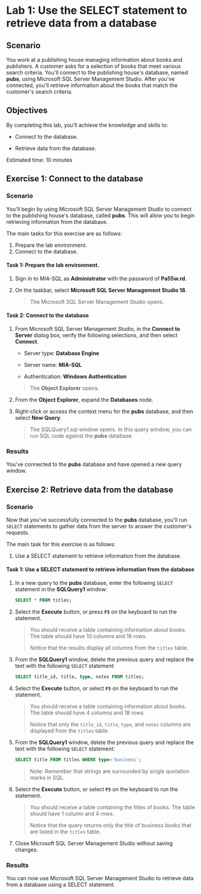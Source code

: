 # Lab 1: Use the SELECT statement to retrieve data from a database

## Scenario

You work at a publishing house managing information about books and publishers. A customer asks for a selection of books that meet various search criteria. You'll connect to the publishing house's database, named **pubs**, using Microsoft SQL Server Management Studio. After you've connected, you'll retrieve information about the books that match the customer's search criteria.

## Objectives

By completing this lab, you’ll achieve the knowledge and skills to:

- Connect to the database.

- Retrieve data from the database.


Estimated time: 10 minutes

## Exercise 1: Connect to the database

### Scenario

You'll begin by using Microsoft SQL Server Management Studio to connect to the publishing house's database, called **pubs**. This will allow you to begin retrieving information from the database.

The main tasks for this exercise are as follows:

1. Prepare the lab environment.
2. Connect to the database.

#### Task 1: Prepare the lab environment.

1. Sign in to MIA-SQL as **Administrator** with the password of **Pa55w.rd**.

2. On the taskbar, select **Microsoft SQL Server Management Studio 18**. 

   > The Microsoft SQL Server Management Studio opens.


####  Task 2: Connect to the database

1. From Microsoft SQL Server Management Studio, in the **Connect to Server** dialog box, verify the following selections, and then select **Connect**.

   - Server type: **Database Engine**

   - Server name: **MIA-SQL**

   - Authentication: **Windows Authentication**


   > The **Object Explorer** opens.

2. From the **Object Explorer**, expand the **Databases** node.

3. Right-click or access the context menu for the **pubs** database, and then select **New Query**.

   > The SQLQuery1.sql window opens. In this query window, you can run SQL code against the **pubs** database.

### Results

You've connected to the **pubs** database and have opened a new query window.

## Exercise 2: Retrieve data from the database

### Scenario

Now that you've successfully connected to the **pubs** database, you'll run `SELECT` statements to gather data from the server to answer the customer's requests.

The main task for this exercise is as follows:

1. Use a SELECT statement to retrieve information from the database.

#### Task 1: Use a SELECT statement to retrieve information from the database

1. In a new query to the **pubs** database, enter the following `SELECT` statement in the **SQLQuery1** window:

   ```sql
   SELECT * FROM titles;
   ```

2. Select the **Execute** button, or press **`F5`** on the keyboard to run the statement. 

   > You should receive a table containing information about books. The table should have 10 columns and 18 rows.
   >
   > Notice that the results display all columns from the `titles` table.
   
3. From the **SQLQuery1** window, delete the previous query and replace the text with the following `SELECT` statement:

   ```sql
   SELECT title_id, title, type, notes FROM titles;
   ```

4. Select the **Execute** button, or select **`F5`** on the keyboard to run the statement.

   > You should receive a table containing information about books. The table should have 4 columns and 18 rows.
   >
   >  Notice that only the `title_id`, `title`, `type`, and `notes` columns are displayed from the `titles` table.
   
5. From the **SQLQuery1** window, delete the previous query and replace the text with the following `SELECT` statement:

   ```sql
   SELECT title FROM titles WHERE type='business';
   ```
   >
   > Note: Remember that strings are surrounded by single quotation marks in SQL.

7. Select the **Execute** button, or select **`F5`** on the keyboard to run the statement. 

    > You should receive a table containing the titles of books. The table should have 1 column and 4 rows. 
    >
    > Notice that the query returns only the title of business books that are listed in the `titles` table.

8. Close Microsoft SQL Server Management Studio without saving changes.

### Results

You can now use Microsoft SQL Server Management Studio to retrieve data from a database using a SELECT statement.

